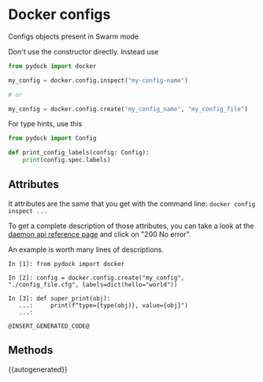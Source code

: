 # Docker configs

Configs objects present in Swarm mode

Don't use the constructor directly. Instead use 
```python
from pydock import docker

my_config = docker.config.inspect("my-config-name")

# or

my_config = docker.config.create("my_config_name", "my_config_file")
```
For type hints, use this

```python
from pydock import Config

def print_config_labels(config: Config):
    print(config.spec.labels)
```


## Attributes

It attributes are the same that you get with the command line:
`docker config inspect ...`

To get a complete description of those attributes, you 
can take a look at the [daemon api reference page](https://docs.docker.com/engine/api/v1.40/#operation/ConfigInspect) 
and click on "200 No error".

An example is worth many lines of descriptions.

```
In [1]: from pydock import docker

In [2]: config = docker.config.create("my_config", "./config_file.cfg", labels=dict(hello="world"))

In [3]: def super_print(obj):
   ...:     print(f"type={type(obj)}, value={obj}")
   ...:

@INSERT_GENERATED_CODE@
```

## Methods

{{autogenerated}}
